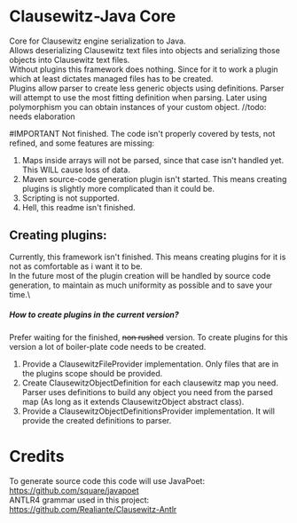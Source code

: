 # Clausewitz-Java Core
Core for Clausewitz engine serialization to Java.\
Allows deserializing Clausewitz text files into objects and serializing those objects into Clausewitz text files.\
Without plugins this framework does nothing. Since for it to work a plugin which at least dictates managed files has to be created.\
Plugins allow parser to create less generic objects using definitions. Parser will attempt to use the most fitting definition when parsing. Later using polymorphism you can obtain instances of your custom object.
//todo: needs elaboration 

#IMPORTANT
Not finished. The code isn't properly covered by tests, not refined, and some features are missing:
1) Maps inside arrays will not be parsed, since that case isn't handled yet. This WILL cause loss of data.
2) Maven source-code generation plugin isn't started. This means creating plugins is slightly more complicated than it could be.
3) Scripting is not supported.
4) Hell, this readme isn't finished.

## Creating plugins:
Currently, this framework isn't finished. This means creating plugins for it is not as comfortable as i want it to be.\
In the future most of the plugin creation will be handled by source code generation, to maintain as much uniformity as possible and to save your time.\

##### How to create plugins in the current version?
Prefer waiting for the finished, ~~non rushed~~ version. To create plugins for this version a lot of boiler-plate code needs to be created.
1) Provide a ClausewitzFileProvider implementation.
Only files that are in the plugins scope should be provided.
2) Create ClausewitzObjectDefinition for each clausewitz map you need.
Parser uses definitions to build any object you need from the parsed map (As long as it extends ClausewitzObject abstract class).
2) Provide a ClausewitzObjectDefinitionsProvider implementation. It will provide the created definitions to parser.


# Credits
To generate source code this code will use JavaPoet: https://github.com/square/javapoet \
ANTLR4 grammar used in this project: https://github.com/Realiante/Clausewitz-Antlr
